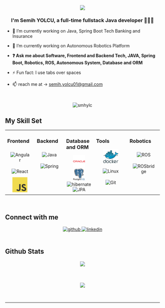 <div align="center">
<img src="https://rishavanand.github.io/static/images/greetings.gif" align="center" style="width: 20% height:1px" />
</div>  
  

### <div align="center">I'm Semih YOLCU, a full-time fullstack **Java** developer 👨‍💻🚀</div>  
  

- 🔭 I’m currently working on Java, Spring Boot Tech Banking and Insurance
  

- 🔭 I’m currently working on Autonomous Robotics Platform 
  

- **❓  Ask me about Software, Frontend and Backend Tech, JAVA, Spring Boot, Robotics, ROS, Autonomous System, Database and ORM**  
  

- ⚡ Fun fact: I use tabs over spaces  
  

- 📫 reach me at -> semih.yolcu01@gmail.com   
  

<br/>  

<p align="center"><img src="https://github-profile-trophy.vercel.app/?username=smhylc&theme=monokai" alt="smhylc" /></a> </p>

## My Skill Set  
<table><tr><td valign="top" width="20%">



### Frontend  
<div align="center">  
<img style="margin: 10px" src="https://profilinator.rishav.dev/skills-assets/angularjs-original.svg" alt="Angular" height="50" />  
<img style="margin: 10px" src="https://profilinator.rishav.dev/skills-assets/react-original-wordmark.svg" alt="React" height="50" /> 
<img src="https://raw.githubusercontent.com/devicons/devicon/master/icons/javascript/javascript-original.svg" alt="javascript" height="50"/>  
</div>

</td><td valign="top" width="20%">



### Backend  
<div align="center">  
<img style="margin: 10px" src="https://profilinator.rishav.dev/skills-assets/java-original-wordmark.svg" alt="Java" height="50" />  
<img style="margin: 10px" src="https://profilinator.rishav.dev/skills-assets/springio-icon.svg" alt="Spring" height="50" />  
</div>

</td><td valign="top" width="20%">

### Database and ORM  
<div align="center">  
<img src="https://raw.githubusercontent.com/devicons/devicon/master/icons/oracle/oracle-original.svg" alt="oracle" height="40"/>
<img src="https://raw.githubusercontent.com/devicons/devicon/master/icons/postgresql/postgresql-original-wordmark.svg" alt="postgresql" height="40"/>
<img src="https://hibernate.org/images/hibernate-logo.svg" alt="hibernate" height="40"/>
<img src="https://melahatmindivanli.files.wordpress.com/2016/03/ekran-alc4b1ntc4b1sc4b1.png" alt="JPA" height="40"/>
</div>
  
</td><td valign="top" width="25%">
  
### Tools  
<div align="center">  
<img src="https://raw.githubusercontent.com/devicons/devicon/master/icons/docker/docker-original-wordmark.svg" alt="docker" height="50"/>
<img style="margin: 10px" src="https://profilinator.rishav.dev/skills-assets/linux-original.svg" alt="Linux" height="50" />  
<img style="margin: 10px" src="https://profilinator.rishav.dev/skills-assets/git-scm-icon.svg" alt="Git" height="50" />  
</div>

<td valign="top" width="25%">
  
### Robotics
<div align="center">  
<img style="margin: 10px" src="https://www.vectorlogo.zone/logos/ros/ros-ar21.png" alt="ROS" height="50" /> 
<img style="margin: 10px" src="https://i.hizliresim.com/s495z36.jpg" alt="ROSbridge" height="50" />
</div>

</td></tr></table>  

<br/>  

</td></tr></table>  

## Connect with me  
<div align="center">
<a href="https://github.com/smhylc" target="_blank">
<img src=https://img.shields.io/badge/github-%2324292e.svg?&style=for-the-badge&logo=github&logoColor=white alt=github style="margin-bottom: 5px;" />
</a>
<a href="https://linkedin.com/in/semih-yolcu" target="_blank">
<img src=https://img.shields.io/badge/linkedin-%231E77B5.svg?&style=for-the-badge&logo=linkedin&logoColor=white alt=linkedin style="margin-bottom: 5px;" />
</a>  
</div>  
  

<br/>  


## Github Stats  
<div align="center"><img src="https://github-readme-stats.vercel.app/api?username=smhylc&show_icons=true&count_private=true&hide_border=true&theme=radical" align="center" /></div>  

<br/>  

  

<br/>  

  

<br/>  

<div align="center">
<img src="https://komarev.com/ghpvc/?username=smhylc&&style=flat-square" align="center" />
</div>  
  

<br/>  

<div align="center"></div>
<br />

----
